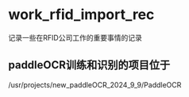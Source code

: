 # work_rfid_import_rec
记录一些在RFID公司工作的重要事情的记录
## paddleOCR训练和识别的项目位于  
/usr/projects/new_paddleOCR_2024_9_9/PaddleOCR

